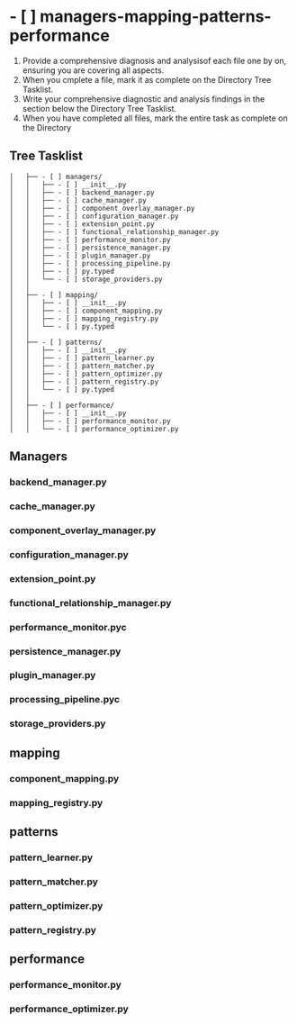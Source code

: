 # - [ ] managers-mapping-patterns-performance

1. Provide a comprehensive diagnosis and analysisof each file one by on, ensuring you are covering all aspects.
2. When you cmplete a file, mark it as complete on the Directory Tree Tasklist.
3. Write your comprehensive diagnostic and analysis findings in the section below the Directory Tree Tasklist.
4. When you have completed all files, mark the entire task as complete on the Directory

## Tree Tasklist

```
│   ├── - [ ] managers/
│   │   ├── - [ ] __init__.py
│   │   ├── - [ ] backend_manager.py
│   │   ├── - [ ] cache_manager.py
│   │   ├── - [ ] component_overlay_manager.py
│   │   ├── - [ ] configuration_manager.py
│   │   ├── - [ ] extension_point.py
│   │   ├── - [ ] functional_relationship_manager.py
│   │   ├── - [ ] performance_monitor.py
│   │   ├── - [ ] persistence_manager.py
│   │   ├── - [ ] plugin_manager.py
│   │   ├── - [ ] processing_pipeline.py
│   │   ├── - [ ] py.typed
│   │   └── - [ ] storage_providers.py
│   │
│   ├── - [ ] mapping/
│   │   ├── - [ ] __init__.py
│   │   ├── - [ ] component_mapping.py
│   │   ├── - [ ] mapping_registry.py
│   │   └── - [ ] py.typed
│   │
│   ├── - [ ] patterns/
│   │   ├── - [ ] __init__.py
│   │   ├── - [ ] pattern_learner.py
│   │   ├── - [ ] pattern_matcher.py
│   │   ├── - [ ] pattern_optimizer.py
│   │   ├── - [ ] pattern_registry.py
│   │   └── - [ ] py.typed
│   │
│   ├── - [ ] performance/
│   │   ├── - [ ] __init__.py
│   │   ├── - [ ] performance_monitor.py
│   │   └── - [ ] performance_optimizer.py
```

## Managers

### backend_manager.py

### cache_manager.py

### component_overlay_manager.py

### configuration_manager.py

### extension_point.py

### functional_relationship_manager.py

### performance_monitor.pyc

### persistence_manager.py

### plugin_manager.py

### processing_pipeline.pyc

### storage_providers.py

## mapping

### component_mapping.py

### mapping_registry.py

## patterns

### pattern_learner.py

### pattern_matcher.py

### pattern_optimizer.py

### pattern_registry.py

## performance

### performance_monitor.py

### performance_optimizer.py

